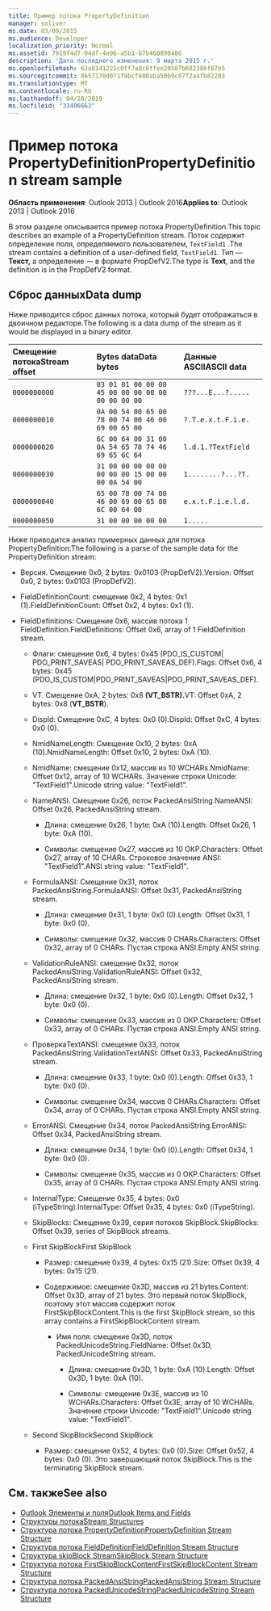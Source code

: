 ```yaml
---
title: Пример потока PropertyDefinition
manager: soliver
ms.date: 03/09/2015
ms.audience: Developer
localization_priority: Normal
ms.assetid: 7919f4d7-04df-4a96-a5b1-b7b460890486
description: 'Дата последнего изменения: 9 марта 2015 г.'
ms.openlocfilehash: 63a8141221c0ff7a8c6ffee20587b682386f87b5
ms.sourcegitcommit: 8657170d071f9bcf680aba50b9c07f2a4fb82283
ms.translationtype: MT
ms.contentlocale: ru-RU
ms.lasthandoff: 04/28/2019
ms.locfileid: "33406663"
---
```

# <a name="propertydefinition-stream-sample"></a><span data-ttu-id="f9b9e-103">Пример потока PropertyDefinition</span><span class="sxs-lookup"><span data-stu-id="f9b9e-103">PropertyDefinition stream sample</span></span>

<span data-ttu-id="f9b9e-104">**Область применения**: Outlook 2013 | Outlook 2016</span><span class="sxs-lookup"><span data-stu-id="f9b9e-104">**Applies to**: Outlook 2013 | Outlook 2016</span></span> 
  
<span data-ttu-id="f9b9e-105">В этом разделе описывается пример потока PropertyDefinition.</span><span class="sxs-lookup"><span data-stu-id="f9b9e-105">This topic describes an example of a PropertyDefinition stream.</span></span> <span data-ttu-id="f9b9e-106">Поток содержит определение поля, определяемого пользователем,  `TextField1` .</span><span class="sxs-lookup"><span data-stu-id="f9b9e-106">The stream contains a definition of a user-defined field,  `TextField1`.</span></span> <span data-ttu-id="f9b9e-107">Тип — **Текст,** а определение — в формате PropDefV2.</span><span class="sxs-lookup"><span data-stu-id="f9b9e-107">The type is **Text**, and the definition is in the PropDefV2 format.</span></span>
  
## <a name="data-dump"></a><span data-ttu-id="f9b9e-108">Сброс данных</span><span class="sxs-lookup"><span data-stu-id="f9b9e-108">Data dump</span></span>

<span data-ttu-id="f9b9e-109">Ниже приводится сброс данных потока, который будет отображаться в двоичном редакторе.</span><span class="sxs-lookup"><span data-stu-id="f9b9e-109">The following is a data dump of the stream as it would be displayed in a binary editor.</span></span>
  
|<span data-ttu-id="f9b9e-110">Смещение потока</span><span class="sxs-lookup"><span data-stu-id="f9b9e-110">Stream offset</span></span>|<span data-ttu-id="f9b9e-111">Bytes data</span><span class="sxs-lookup"><span data-stu-id="f9b9e-111">Data bytes</span></span>|<span data-ttu-id="f9b9e-112">Данные ASCII</span><span class="sxs-lookup"><span data-stu-id="f9b9e-112">ASCII data</span></span>|
|:-----|:-----|:-----|
| `0000000000` <br/> | `03 01 01 00 00 00 45 00 00 00 08 00 00 00 00 00` <br/> | `???...E...?.....` <br/> |
| `0000000010` <br/> | `0A 00 54 00 65 00 78 00 74 00 46 00 69 00 65 00` <br/> | `?.T.e.x.t.F.i.e.` <br/> |
| `0000000020` <br/> | `6C 00 64 00 31 00 0A 54 65 78 74 46 69 65 6C 64` <br/> | `l.d.1.?TextField` <br/> |
| `0000000030` <br/> | `31 00 00 00 00 00 00 00 00 15 00 00 00 0A 54 00` <br/> | `1........?...?T.` <br/> |
| `0000000040` <br/> | `65 00 78 00 74 00 46 00 69 00 65 00 6C 00 64 00` <br/> | `e.x.t.F.i.e.l.d.` <br/> |
| `0000000050` <br/> | `31 00 00 00 00 00` <br/> | `1.....` <br/> |
   
<span data-ttu-id="f9b9e-113">Ниже приводится анализ примерных данных для потока PropertyDefinition:</span><span class="sxs-lookup"><span data-stu-id="f9b9e-113">The following is a parse of the sample data for the PropertyDefinition stream:</span></span>
  
- <span data-ttu-id="f9b9e-114">Версия. Смещение 0x0, 2 bytes: 0x0103 (PropDefV2).</span><span class="sxs-lookup"><span data-stu-id="f9b9e-114">Version: Offset 0x0, 2 bytes: 0x0103 (PropDefV2).</span></span>
    
- <span data-ttu-id="f9b9e-115">FieldDefinitionCount: смещение 0x2, 4 bytes: 0x1 (1).</span><span class="sxs-lookup"><span data-stu-id="f9b9e-115">FieldDefinitionCount: Offset 0x2, 4 bytes: 0x1 (1).</span></span>
    
- <span data-ttu-id="f9b9e-116">FieldDefinitions: Смещение 0x6, массив потока 1 FieldDefinition.</span><span class="sxs-lookup"><span data-stu-id="f9b9e-116">FieldDefinitions: Offset 0x6, array of 1 FieldDefinition stream.</span></span>
    
  - <span data-ttu-id="f9b9e-117">Флаги: смещение 0x6, 4 bytes: 0x45 (PDO_IS_CUSTOM| PDO_PRINT_SAVEAS| PDO_PRINT_SAVEAS_DEF).</span><span class="sxs-lookup"><span data-stu-id="f9b9e-117">Flags: Offset 0x6, 4 bytes: 0x45 (PDO_IS_CUSTOM|PDO_PRINT_SAVEAS|PDO_PRINT_SAVEAS_DEF).</span></span>
    
  - <span data-ttu-id="f9b9e-118">VT. Смещение 0xA, 2 bytes: 0x8 **(VT_BSTR).**</span><span class="sxs-lookup"><span data-stu-id="f9b9e-118">VT: Offset 0xA, 2 bytes: 0x8 (**VT_BSTR**).</span></span>
    
  - <span data-ttu-id="f9b9e-119">DispId: Смещение 0xC, 4 bytes: 0x0 (0).</span><span class="sxs-lookup"><span data-stu-id="f9b9e-119">DispId: Offset 0xC, 4 bytes: 0x0 (0).</span></span>
    
  - <span data-ttu-id="f9b9e-120">NmidNameLength: Смещение 0x10, 2 bytes: 0xA (10).</span><span class="sxs-lookup"><span data-stu-id="f9b9e-120">NmidNameLength: Offset 0x10, 2 bytes: 0xA (10).</span></span>
    
  - <span data-ttu-id="f9b9e-121">NmidName: смещение 0x12, массив из 10 WCHARs.</span><span class="sxs-lookup"><span data-stu-id="f9b9e-121">NmidName: Offset 0x12, array of 10 WCHARs.</span></span> <span data-ttu-id="f9b9e-122">Значение строки Unicode: "TextField1".</span><span class="sxs-lookup"><span data-stu-id="f9b9e-122">Unicode string value: "TextField1".</span></span>
    
  - <span data-ttu-id="f9b9e-123">NameANSI. Смещение 0x26, поток PackedAnsiString.</span><span class="sxs-lookup"><span data-stu-id="f9b9e-123">NameANSI: Offset 0x26, PackedAnsiString stream.</span></span>
    
    - <span data-ttu-id="f9b9e-124">Длина: смещение 0x26, 1 byte: 0xA (10).</span><span class="sxs-lookup"><span data-stu-id="f9b9e-124">Length: Offset 0x26, 1 byte: 0xA (10).</span></span>
      
    - <span data-ttu-id="f9b9e-125">Символы: смещение 0x27, массив из 10 ОКР.</span><span class="sxs-lookup"><span data-stu-id="f9b9e-125">Characters: Offset 0x27, array of 10 CHARs.</span></span> <span data-ttu-id="f9b9e-126">Строковое значение ANSI: "TextField1".</span><span class="sxs-lookup"><span data-stu-id="f9b9e-126">ANSI string value: "TextField1".</span></span>
    
  - <span data-ttu-id="f9b9e-127">FormulaANSI: Смещение 0x31, поток PackedAnsiString.</span><span class="sxs-lookup"><span data-stu-id="f9b9e-127">FormulaANSI: Offset 0x31, PackedAnsiString stream.</span></span>
    
    - <span data-ttu-id="f9b9e-128">Длина: смещение 0x31, 1 byte: 0x0 (0).</span><span class="sxs-lookup"><span data-stu-id="f9b9e-128">Length: Offset 0x31, 1 byte: 0x0 (0).</span></span>
      
    - <span data-ttu-id="f9b9e-129">Символы: смещение 0x32, массив 0 CHARs.</span><span class="sxs-lookup"><span data-stu-id="f9b9e-129">Characters: Offset 0x32, array of 0 CHARs.</span></span> <span data-ttu-id="f9b9e-130">Пустая строка ANSI.</span><span class="sxs-lookup"><span data-stu-id="f9b9e-130">Empty ANSI string.</span></span>
    
  - <span data-ttu-id="f9b9e-131">ValidationRuleANSI: смещение 0x32, поток PackedAnsiString.</span><span class="sxs-lookup"><span data-stu-id="f9b9e-131">ValidationRuleANSI: Offset 0x32, PackedAnsiString stream.</span></span>
    
    - <span data-ttu-id="f9b9e-132">Длина: смещение 0x32, 1 byte: 0x0 (0).</span><span class="sxs-lookup"><span data-stu-id="f9b9e-132">Length: Offset 0x32, 1 byte: 0x0 (0).</span></span>
      
    - <span data-ttu-id="f9b9e-133">Символы: смещение 0x33, массив из 0 ОКР.</span><span class="sxs-lookup"><span data-stu-id="f9b9e-133">Characters: Offset 0x33, array of 0 CHARs.</span></span> <span data-ttu-id="f9b9e-134">Пустая строка ANSI.</span><span class="sxs-lookup"><span data-stu-id="f9b9e-134">Empty ANSI string.</span></span>
    
  - <span data-ttu-id="f9b9e-135">ПроверкаTextANSI: смещение 0x33, поток PackedAnsiString.</span><span class="sxs-lookup"><span data-stu-id="f9b9e-135">ValidationTextANSI: Offset 0x33, PackedAnsiString stream.</span></span>
    
    - <span data-ttu-id="f9b9e-136">Длина: смещение 0x33, 1 byte: 0x0 (0).</span><span class="sxs-lookup"><span data-stu-id="f9b9e-136">Length: Offset 0x33, 1 byte: 0x0 (0).</span></span>
      
    - <span data-ttu-id="f9b9e-137">Символы: смещение 0x34, массив 0 CHARs.</span><span class="sxs-lookup"><span data-stu-id="f9b9e-137">Characters: Offset 0x34, array of 0 CHARs.</span></span> <span data-ttu-id="f9b9e-138">Пустая строка ANSI.</span><span class="sxs-lookup"><span data-stu-id="f9b9e-138">Empty ANSI string.</span></span>
    
  - <span data-ttu-id="f9b9e-139">ErrorANSI. Смещение 0x34, поток PackedAnsiString.</span><span class="sxs-lookup"><span data-stu-id="f9b9e-139">ErrorANSI: Offset 0x34, PackedAnsiString stream.</span></span>
    
    - <span data-ttu-id="f9b9e-140">Длина: смещение 0x34, 1 byte: 0x0 (0).</span><span class="sxs-lookup"><span data-stu-id="f9b9e-140">Length: Offset 0x34, 1 byte: 0x0 (0).</span></span>
      
    - <span data-ttu-id="f9b9e-141">Символы: смещение 0x35, массив из 0 ОКР.</span><span class="sxs-lookup"><span data-stu-id="f9b9e-141">Characters: Offset 0x35, array of 0 CHARs.</span></span> <span data-ttu-id="f9b9e-142">Пустая строка ANSI.</span><span class="sxs-lookup"><span data-stu-id="f9b9e-142">Empty ANSI string.</span></span>
    
  - <span data-ttu-id="f9b9e-143">InternalType: Смещение 0x35, 4 bytes: 0x0 (iTypeString).</span><span class="sxs-lookup"><span data-stu-id="f9b9e-143">InternalType: Offset 0x35, 4 bytes: 0x0 (iTypeString).</span></span>
    
  - <span data-ttu-id="f9b9e-144">SkipBlocks: Смещение 0x39, серия потоков SkipBlock.</span><span class="sxs-lookup"><span data-stu-id="f9b9e-144">SkipBlocks: Offset 0x39, series of SkipBlock streams.</span></span>
    
  - <span data-ttu-id="f9b9e-145">First SkipBlock</span><span class="sxs-lookup"><span data-stu-id="f9b9e-145">First SkipBlock</span></span>
    
    - <span data-ttu-id="f9b9e-146">Размер: смещение 0x39, 4 bytes: 0x15 (21).</span><span class="sxs-lookup"><span data-stu-id="f9b9e-146">Size: Offset 0x39, 4 bytes: 0x15 (21).</span></span>
      
    - <span data-ttu-id="f9b9e-147">Содержимое: смещение 0x3D, массив из 21 bytes.</span><span class="sxs-lookup"><span data-stu-id="f9b9e-147">Content: Offset 0x3D, array of 21 bytes.</span></span> <span data-ttu-id="f9b9e-148">Это первый поток SkipBlock, поэтому этот массив содержит поток FirstSkipBlockContent.</span><span class="sxs-lookup"><span data-stu-id="f9b9e-148">This is the first SkipBlock stream, so this array contains a FirstSkipBlockContent stream.</span></span>
      
      - <span data-ttu-id="f9b9e-149">Имя поля: смещение 0x3D, поток PackedUnicodeString.</span><span class="sxs-lookup"><span data-stu-id="f9b9e-149">FieldName: Offset 0x3D, PackedUnicodeString stream.</span></span>
        
        - <span data-ttu-id="f9b9e-150">Длина: смещение 0x3D, 1 byte: 0xA (10).</span><span class="sxs-lookup"><span data-stu-id="f9b9e-150">Length: Offset 0x3D, 1 byte: 0xA (10).</span></span>
          
        - <span data-ttu-id="f9b9e-151">Символы: смещение 0x3E, массив из 10 WCHARs.</span><span class="sxs-lookup"><span data-stu-id="f9b9e-151">Characters: Offset 0x3E, array of 10 WCHARs.</span></span> <span data-ttu-id="f9b9e-152">Значение строки Unicode: "TextField1".</span><span class="sxs-lookup"><span data-stu-id="f9b9e-152">Unicode string value: "TextField1".</span></span>
    
  - <span data-ttu-id="f9b9e-153">Second SkipBlock</span><span class="sxs-lookup"><span data-stu-id="f9b9e-153">Second SkipBlock</span></span>
    
    - <span data-ttu-id="f9b9e-154">Размер: смещение 0x52, 4 bytes: 0x0 (0).</span><span class="sxs-lookup"><span data-stu-id="f9b9e-154">Size: Offset 0x52, 4 bytes: 0x0 (0).</span></span> <span data-ttu-id="f9b9e-155">Это завершающий поток SkipBlock.</span><span class="sxs-lookup"><span data-stu-id="f9b9e-155">This is the terminating SkipBlock stream.</span></span>
    
## <a name="see-also"></a><span data-ttu-id="f9b9e-156">См. также</span><span class="sxs-lookup"><span data-stu-id="f9b9e-156">See also</span></span>

- [<span data-ttu-id="f9b9e-157">Outlook Элементы и поля</span><span class="sxs-lookup"><span data-stu-id="f9b9e-157">Outlook Items and Fields</span></span>](outlook-items-and-fields.md)
- [<span data-ttu-id="f9b9e-158">Структуры потока</span><span class="sxs-lookup"><span data-stu-id="f9b9e-158">Stream Structures</span></span>](stream-structures.md)
- [<span data-ttu-id="f9b9e-159">Структура потока PropertyDefinition</span><span class="sxs-lookup"><span data-stu-id="f9b9e-159">PropertyDefinition Stream Structure</span></span>](propertydefinition-stream-structure.md)
- [<span data-ttu-id="f9b9e-160">Структура потока FieldDefinition</span><span class="sxs-lookup"><span data-stu-id="f9b9e-160">FieldDefinition Stream Structure</span></span>](fielddefinition-stream-structure.md)
- [<span data-ttu-id="f9b9e-161">Структура skipBlock Stream</span><span class="sxs-lookup"><span data-stu-id="f9b9e-161">SkipBlock Stream Structure</span></span>](skipblock-stream-structure.md)
- [<span data-ttu-id="f9b9e-162">Структура потока FirstSkipBlockContent</span><span class="sxs-lookup"><span data-stu-id="f9b9e-162">FirstSkipBlockContent Stream Structure</span></span>](firstskipblockcontent-stream-structure.md)
- [<span data-ttu-id="f9b9e-163">Структура потока PackedAnsiString</span><span class="sxs-lookup"><span data-stu-id="f9b9e-163">PackedAnsiString Stream Structure</span></span>](packedansistring-stream-structure.md)
- [<span data-ttu-id="f9b9e-164">Структура потока PackedUnicodeString</span><span class="sxs-lookup"><span data-stu-id="f9b9e-164">PackedUnicodeString Stream Structure</span></span>](packedunicodestring-stream-structure.md)

